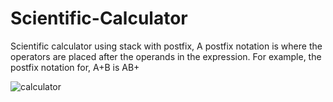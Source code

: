 # Scientific-Calculator
Scientific calculator using stack with postfix,
A postfix notation is where the operators are placed after the operands in the expression.
For example, the postfix notation for, A+B is AB+

![calculator](https://github.com/Hala1mo/Scientific-Calculator/assets/121310040/e90cc11d-fad7-414b-97eb-3a7f077fb900)
